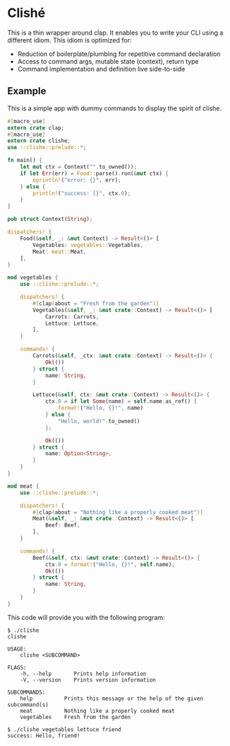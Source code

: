 # Clishé

This is a thin wrapper around clap. It enables you to write your CLI using a
different idiom. This idiom is optimized for:

 - Reduction of boilerplate/plumbing for repetitive command declaration
 - Access to command args, mutable state (context), return type
 - Command implementation and definition live side-to-side

## Example

This is a simple app with dummy commands to display the spirit of clishe.

```rust
#[macro_use]
extern crate clap;
#[macro_use]
extern crate clishe;
use ::clishe::prelude::*;

fn main() {
    let mut ctx = Context("".to_owned());
    if let Err(err) = Food::parse().run(&mut ctx) {
        eprintln!("error: {}", err);
    } else {
        println!("success: {}", ctx.0);
    }
}

pub struct Context(String);

dispatchers! {
    Food(&self, _: &mut Context) -> Result<()> [
        Vegetables: vegetables::Vegetables,
        Meat: meat::Meat,
    ],
}

mod vegetables {
    use ::clishe::prelude::*;

    dispatchers! {
        #[clap(about = "Fresh from the garden")]
        Vegetables(&self, _: &mut crate::Context) -> Result<()> [
            Carrots: Carrots,
            Lettuce: Lettuce,
        ],
    }

    commands! {
        Carrots(&self, _ctx: &mut crate::Context) -> Result<()> {
            Ok(())
        } struct {
            name: String,
        }

        Lettuce(&self, ctx: &mut crate::Context) -> Result<()> {
            ctx.0 = if let Some(name) = self.name.as_ref() {
                format!("Hello, {}!", name)
            } else {
                "Hello, world!".to_owned()
            };

            Ok(())
        } struct {
            name: Option<String>,
        }
    }
}

mod meat {
    use ::clishe::prelude::*;

    dispatchers! {
        #[clap(about = "Nothing like a properly cooked meat")]
        Meat(&self, _: &mut crate::Context) -> Result<()> [
            Beef: Beef,
        ],
    }

    commands! {
        Beef(&self, ctx: &mut crate::Context) -> Result<()> {
            ctx.0 = format!("Hello, {}!", self.name);
            Ok(())
        } struct {
            name: String,
        }
    }
}
```

This code will provide you with the following program:

```
$ ./clishe
clishe

USAGE:
    clishe <SUBCOMMAND>

FLAGS:
    -h, --help       Prints help information
    -V, --version    Prints version information

SUBCOMMANDS:
    help          Prints this message or the help of the given subcommand(s)
    meat          Nothing like a properly cooked meat
    vegetables    Fresh from the garden

$ ./clishe vegetables lettuce friend
success: Hello, friend!
```
